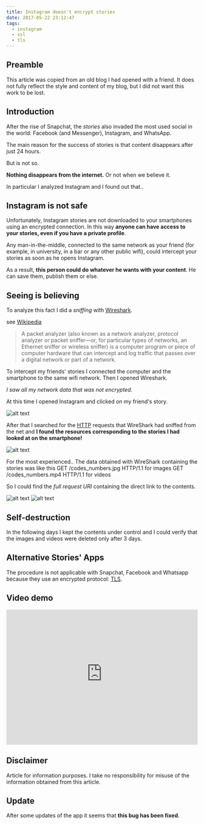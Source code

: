 ```yaml
---
title: Instagram doesn't encrypt stories
date: 2017-05-22 23:12:47
tags:
  - instagram
  - ssl
  - tls
---
```


## Preamble
This article was copied from an old blog I had opened with a friend. It does not fully reflect the style and content of my blog, but I did not want this work to be lost.

## Introduction
After the rise of Snapchat, the _stories_ also invaded the most used social in the world: Facebook (and Messenger), Instagram, and WhatsApp.

The main reason for the success of stories is that content disappears after just 24 hours.

But is not so.

**Nothing disappears from the internet.** Or not when we believe it.

In particular I analyzed Instagram and I found out that..

## Instagram is not safe
Unfortunately, Instagram stories are not downloaded to your smartphones using an encrypted connection.
In this way **anyone can have access to your stories, even if you have a private profile**.

Any man-in-the-middle, connected to the same network as your friend (for example, in university, in a bar or any other public wifi), could intercept your stories as soon as he opens Instagram.

As a result, **this person could do whatever he wants with your content**. He can save them, publish them or else.

## Seeing is believing
To analyze this fact I did a _sniffing_ with [Wireshark](https://www.wireshark.org/).

see [Wikipedia](https://en.wikipedia.org/wiki/Packet_analyzer)
> A packet analyzer (also known as a network analyzer, protocol analyzer or packet sniffer—or, for particular types of networks, an Ethernet sniffer or wireless sniffer) is a computer program or piece of computer hardware that can intercept and log traffic that passes over a digital network or part of a network.

To intercept my friends\' stories I connected the computer and the smartphone to the same wifi network. Then I opened Wireshark.

_I saw all my network data that was not encrypted._

At this time I opened Instagram and clicked on my friend\'s story.

![alt text][story_img]

After that I searched for the [HTTP](https://en.wikipedia.org/wiki/Hypertext_Transfer_Protocol) requests that WireShark had sniffed from the net and **I found the resources corresponding to the stories I had looked at on the smartphone!**

![alt text][sniffing]

For the most experienced..
The data obtained with WireShark containing the stories was like this
GET /codes_numbers.jpg HTTP/1.1 for images
GET /codes_numbers.mp4 HTTP/1.1 for videos

So I could find the _full request URI_ containing the direct link to the contents.

![alt text][img_analysis]
![alt text][img_content]

## Self-destruction
In the following days I kept the contents under control and I could verify that the images and videos were deleted only after 3 days.

## Alternative Stories\' Apps
The procedure is not applicable with Snapchat, Facebook and Whatsapp because they use an encrypted protocol: [TLS](https://en.wikipedia.org/wiki/Transport_Layer_Security).

## Video demo
<iframe width="100%" height="355" src="https://www.youtube-nocookie.com/embed/jHUwCL9oRbQ?rel=0&amp;showinfo=0" frameborder="0" allow="autoplay; encrypted-media" allowfullscreen></iframe>

## Disclaimer
Article for information purposes. I take no responsibility for misuse of the information obtained from this article.

## Update
After some updates of the app it seems that **this bug has been fixed**.



[story_img]: /image/linked-to/Instagram-doesn-t-encrypt-stories/img00_ok.jpg "Image in the stories"
[sniffing]: /image/linked-to/Instagram-doesn-t-encrypt-stories/img01_ok.png "Sniffing"
[img_analysis]: /image/linked-to/Instagram-doesn-t-encrypt-stories/img02_ok.png "Content Analysis"
[img_content]: /image/linked-to/Instagram-doesn-t-encrypt-stories/img03_ok.png "Content Image"